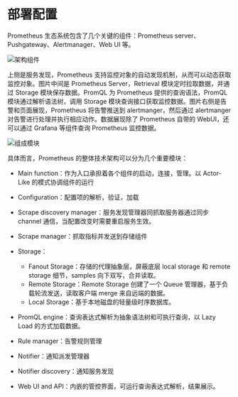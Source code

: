 # 部署配置

Prometheus 生态系统包含了几个关键的组件：Prometheus server、Pushgateway、Alertmanager、Web UI 等。

![架构组件](https://s2.ax1x.com/2020/01/03/lU802Q.png)

上侧是服务发现，Prometheus 支持监控对象的自动发现机制，从而可以动态获取监控对象。图片中间是 Prometheus Server，Retrieval 模块定时拉取数据，并通过 Storage 模块保存数据。PromQL 为 Prometheus 提供的查询语法，PromQL 模块通过解析语法树，调用 Storage 模块查询接口获取监控数据。图片右侧是告警和页面展现，Prometheus 将告警推送到 alertmanger，然后通过 alertmanger 对告警进行处理并执行相应动作。数据展现除了 Prometheus 自带的 WebUI，还可以通过 Grafana 等组件查询 Prometheus 监控数据。

![组成模块](https://s2.ax1x.com/2019/11/20/MW5ixH.png)

具体而言，Prometheus 的整体技术架构可以分为几个重要模块：

- Main function：作为入口承担着各个组件的启动，连接，管理。以 Actor-Like 的模式协调组件的运行

- Configuration：配置项的解析，验证，加载

- Scrape discovery manager：服务发现管理器同抓取服务器通过同步 channel 通信，当配置改变时需要重启服务生效。

- Scrape manager：抓取指标并发送到存储组件

- Storage：

  - Fanout Storage：存储的代理抽象层，屏蔽底层 local storage 和 remote storage 细节，samples 向下双写，合并读取。
  - Remote Storage：Remote Storage 创建了一个 Queue 管理器，基于负载轮流发送，读取客户端 merge 来自远端的数据。
  - Local Storage：基于本地磁盘的轻量级时序数据库。

- PromQL engine：查询表达式解析为抽象语法树和可执行查询，以 Lazy Load 的方式加载数据。

- Rule manager：告警规则管理

- Notifier：通知派发管理器

- Notifier discovery：通知服务发现

- Web UI and API：内嵌的管控界面，可运行查询表达式解析，结果展示。
